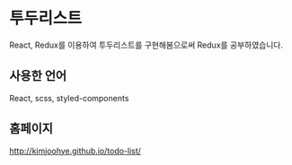 # 투두리스트
  React, Redux를 이용하여 투두리스트를 구현해봄으로써 Redux를 공부하였습니다.
  
## 사용한 언어
  React, scss, styled-components
  
## 홈페이지
  http://kimjoohye.github.io/todo-list/
